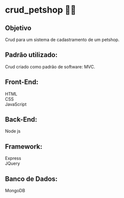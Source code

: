# crud_petshop 	:technologist:

<h2>Objetivo</h2>
Crud para um sistema de cadastramento de um petshop.  

<h2>Padrão utilizado:</h2>
Crud criado como padrão de software: MVC. 

<h2>Front-End:</h2>
HTML<br> 
CSS <br> 
JavaScript <br> 

<h2>Back-End:</h2>
Node js

<h2>Framework:</h2>
Express <br> 
JQuery

<h2>Banco de Dados: </h2>
MongoDB

